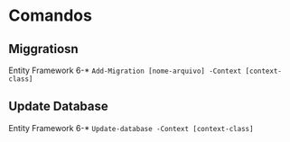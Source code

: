 # Comandos
## Miggratiosn
Entity Framework 6-*
```Add-Migration [nome-arquivo] -Context [context-class]```
## Update Database
Entity Framework 6-*
```Update-database -Context [context-class]```
